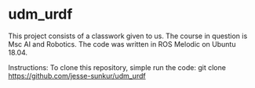 # udm_urdf
This project consists of a classwork given to us. 
The course in question is Msc AI and Robotics.
The code was written in ROS Melodic on Ubuntu 18.04.

Instructions: 
To clone this repository, simple run the code: git clone https://github.com/jesse-sunkur/udm_urdf
